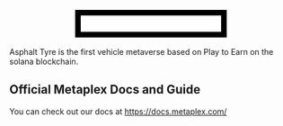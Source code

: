 <p align="center">
  <a href="https://metaplex.com">
    <img alt="Metaplex" src="js/packages/web/public/metaplex-logo.png" style="background: black; padding: 10px" width="250" />
  </a>
</p>

Asphalt Tyre is the first vehicle metaverse based on Play to Earn on the solana blockchain.

## Official Metaplex Docs and Guide

You can check out our docs at https://docs.metaplex.com/
